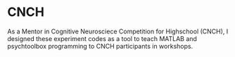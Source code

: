 # CNCH
As a Mentor in Cognitive Neurosciece Competition for Highschool (CNCH), I designed these experiment codes as a tool to teach MATLAB and psychtoolbox programming to CNCH participants in workshops.
